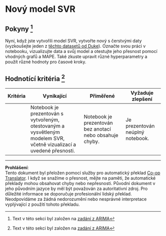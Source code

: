 <!--
CO_OP_TRANSLATOR_METADATA:
{
  "original_hash": "94aa2fc6154252ae30a3f3740299707a",
  "translation_date": "2025-09-04T23:56:54+00:00",
  "source_file": "7-TimeSeries/3-SVR/assignment.md",
  "language_code": "cs"
}
-->
# Nový model SVR

## Pokyny [^1]

Nyní, když jste vytvořili model SVR, vytvořte nový s čerstvými daty (vyzkoušejte jeden z [těchto datasetů od Duke](http://www2.stat.duke.edu/~mw/ts_data_sets.html)). Označte svou práci v notebooku, vizualizujte data a svůj model a otestujte jeho přesnost pomocí vhodných grafů a MAPE. Také zkuste upravit různé hyperparametry a použít různé hodnoty pro časové kroky.

## Hodnotící kritéria [^1]

| Kritéria | Vynikající                                                  | Přiměřené                                                | Vyžaduje zlepšení                  |
| -------- | ----------------------------------------------------------- | ------------------------------------------------------- | ---------------------------------- |
|          | Notebook je prezentován s vytvořeným, otestovaným a vysvětleným modelem SVR, včetně vizualizací a uvedené přesnosti. | Notebook je prezentován bez anotací nebo obsahuje chyby. | Je prezentován neúplný notebook.  |



[^1]:Text v této sekci byl založen na [zadání z ARIMA](https://github.com/microsoft/ML-For-Beginners/tree/main/7-TimeSeries/2-ARIMA/assignment.md)

---

**Prohlášení**:  
Tento dokument byl přeložen pomocí služby pro automatický překlad [Co-op Translator](https://github.com/Azure/co-op-translator). I když se snažíme o přesnost, mějte na paměti, že automatické překlady mohou obsahovat chyby nebo nepřesnosti. Původní dokument v jeho původním jazyce by měl být považován za autoritativní zdroj. Pro důležité informace se doporučuje profesionální lidský překlad. Neodpovídáme za žádná nedorozumění nebo nesprávné interpretace vyplývající z použití tohoto překladu.